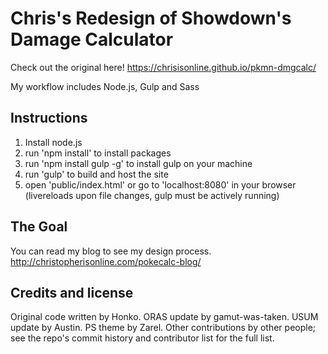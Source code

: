 Chris's Redesign of Showdown's Damage Calculator
=================================================

Check out the original here!
https://chrisisonline.github.io/pkmn-dmgcalc/

My workflow includes Node.js, Gulp and Sass

Instructions
------------
1. Install node.js
2. run 'npm install' to install packages
3. run 'npm install gulp -g' to install gulp on your machine
4. run 'gulp' to build and host the site
5. open 'public/index.html' or go to 'localhost:8080' in your browser (livereloads upon file changes, gulp must be actively running)

The Goal
--------
You can read my blog to see my design process.
http://christopherisonline.com/pokecalc-blog/

Credits and license
-------------------

Original code written by Honko. ORAS update by gamut-was-taken. USUM update by Austin. PS theme by Zarel. Other
contributions by other people; see the repo's commit history and contributor
list for the full list.

